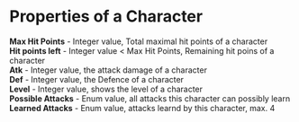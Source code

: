 # Properties of a Character

**Max Hit Points** - Integer value, Total maximal hit points of a character  
**Hit points left** - Integer value < Max Hit Points, Remaining hit poins of a character  
**Atk** - Integer value, the attack damage of a character  
**Def** - Integer value, the Defence of a character    
**Level** - Integer value, shows the level of a character  
**Possible Attacks** - Enum value, all attacks this character can possibly learn  
**Learned Attacks** - Enum value, attacks learnd by this character, max. 4  
